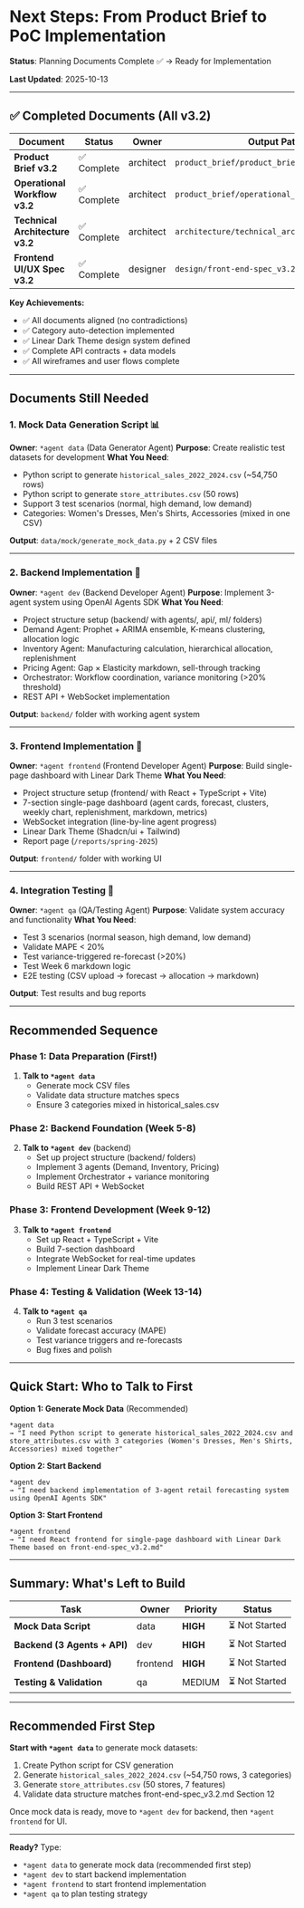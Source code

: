 # Next Steps: From Product Brief to PoC Implementation

**Status**: Planning Documents Complete ✅ → Ready for Implementation

**Last Updated**: 2025-10-13

---

## ✅ Completed Documents (All v3.2)

| Document | Status | Owner | Output Path |
|----------|--------|-------|-------------|
| **Product Brief v3.2** | ✅ Complete | architect | `product_brief/product_brief_v3.2.md` |
| **Operational Workflow v3.2** | ✅ Complete | architect | `product_brief/operational_workflow_v3.2.md` |
| **Technical Architecture v3.2** | ✅ Complete | architect | `architecture/technical_architecture_v3.2.md` |
| **Frontend UI/UX Spec v3.2** | ✅ Complete | designer | `design/front-end-spec_v3.2.md` |

**Key Achievements:**
- ✅ All documents aligned (no contradictions)
- ✅ Category auto-detection implemented
- ✅ Linear Dark Theme design system defined
- ✅ Complete API contracts + data models
- ✅ All wireframes and user flows complete

---

## Documents Still Needed

### 1. **Mock Data Generation Script** 📊
**Owner**: `*agent data` (Data Generator Agent)
**Purpose**: Create realistic test datasets for development
**What You Need**:
- Python script to generate `historical_sales_2022_2024.csv` (~54,750 rows)
- Python script to generate `store_attributes.csv` (50 rows)
- Support 3 test scenarios (normal, high demand, low demand)
- Categories: Women's Dresses, Men's Shirts, Accessories (mixed in one CSV)

**Output**: `data/mock/generate_mock_data.py` + 2 CSV files

---

### 2. **Backend Implementation** 🔧
**Owner**: `*agent dev` (Backend Developer Agent)
**Purpose**: Implement 3-agent system using OpenAI Agents SDK
**What You Need**:
- Project structure setup (backend/ with agents/, api/, ml/ folders)
- Demand Agent: Prophet + ARIMA ensemble, K-means clustering, allocation logic
- Inventory Agent: Manufacturing calculation, hierarchical allocation, replenishment
- Pricing Agent: Gap × Elasticity markdown, sell-through tracking
- Orchestrator: Workflow coordination, variance monitoring (>20% threshold)
- REST API + WebSocket implementation

**Output**: `backend/` folder with working agent system

---

### 3. **Frontend Implementation** 🎨
**Owner**: `*agent frontend` (Frontend Developer Agent)
**Purpose**: Build single-page dashboard with Linear Dark Theme
**What You Need**:
- Project structure setup (frontend/ with React + TypeScript + Vite)
- 7-section single-page dashboard (agent cards, forecast, clusters, weekly chart, replenishment, markdown, metrics)
- WebSocket integration (line-by-line agent progress)
- Linear Dark Theme (Shadcn/ui + Tailwind)
- Report page (`/reports/spring-2025`)

**Output**: `frontend/` folder with working UI

---

### 4. **Integration Testing** 🧪
**Owner**: `*agent qa` (QA/Testing Agent)
**Purpose**: Validate system accuracy and functionality
**What You Need**:
- Test 3 scenarios (normal season, high demand, low demand)
- Validate MAPE < 20%
- Test variance-triggered re-forecast (>20%)
- Test Week 6 markdown logic
- E2E testing (CSV upload → forecast → allocation → markdown)

**Output**: Test results and bug reports

---

## Recommended Sequence

### **Phase 1: Data Preparation** (First!)
1. **Talk to `*agent data`**
   - Generate mock CSV files
   - Validate data structure matches specs
   - Ensure 3 categories mixed in historical_sales.csv

### **Phase 2: Backend Foundation** (Week 5-8)
2. **Talk to `*agent dev`** (backend)
   - Set up project structure (backend/ folders)
   - Implement 3 agents (Demand, Inventory, Pricing)
   - Implement Orchestrator + variance monitoring
   - Build REST API + WebSocket

### **Phase 3: Frontend Development** (Week 9-12)
3. **Talk to `*agent frontend`**
   - Set up React + TypeScript + Vite
   - Build 7-section dashboard
   - Integrate WebSocket for real-time updates
   - Implement Linear Dark Theme

### **Phase 4: Testing & Validation** (Week 13-14)
4. **Talk to `*agent qa`**
   - Run 3 test scenarios
   - Validate forecast accuracy (MAPE)
   - Test variance triggers and re-forecasts
   - Bug fixes and polish

---

## Quick Start: Who to Talk to First

**Option 1: Generate Mock Data** (Recommended)
```
*agent data
→ "I need Python script to generate historical_sales_2022_2024.csv and store_attributes.csv with 3 categories (Women's Dresses, Men's Shirts, Accessories) mixed together"
```

**Option 2: Start Backend**
```
*agent dev
→ "I need backend implementation of 3-agent retail forecasting system using OpenAI Agents SDK"
```

**Option 3: Start Frontend**
```
*agent frontend
→ "I need React frontend for single-page dashboard with Linear Dark Theme based on front-end-spec_v3.2.md"
```

---

## Summary: What's Left to Build

| Task | Owner | Priority | Status |
|------|-------|----------|--------|
| **Mock Data Script** | data | **HIGH** | ⏳ Not Started |
| **Backend (3 Agents + API)** | dev | **HIGH** | ⏳ Not Started |
| **Frontend (Dashboard)** | frontend | **HIGH** | ⏳ Not Started |
| **Testing & Validation** | qa | MEDIUM | ⏳ Not Started |

---

## Recommended First Step

**Start with `*agent data`** to generate mock datasets:
1. Create Python script for CSV generation
2. Generate `historical_sales_2022_2024.csv` (~54,750 rows, 3 categories)
3. Generate `store_attributes.csv` (50 stores, 7 features)
4. Validate data structure matches front-end-spec_v3.2.md Section 12

Once mock data is ready, move to `*agent dev` for backend, then `*agent frontend` for UI.

---

**Ready?** Type:
- `*agent data` to generate mock data (recommended first step)
- `*agent dev` to start backend implementation
- `*agent frontend` to start frontend implementation
- `*agent qa` to plan testing strategy
